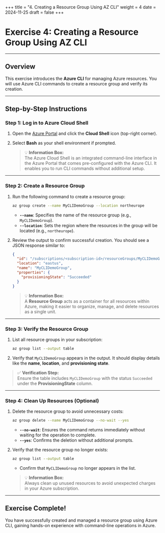 +++
title = "4. Creating a Resource Group Using AZ CLI"
weight = 4
date = 2024-11-25
draft = false
+++

# Exercise 4: Creating a Resource Group Using AZ CLI

---

## Overview
This exercise introduces the **Azure CLI** for managing Azure resources. You will use Azure CLI commands to create a resource group and verify its creation.

---

## **Step-by-Step Instructions**

### Step 1: Log in to Azure Cloud Shell
1. Open the [Azure Portal](https://portal.azure.com/) and click the **Cloud Shell** icon (top-right corner).
2. Select **Bash** as your shell environment if prompted.

   > 💡 **Information Box:**  
   > The Azure Cloud Shell is an integrated command-line interface in the Azure Portal that comes pre-configured with the Azure CLI. It enables you to run CLI commands without additional setup.

---

### Step 2: Create a Resource Group
1. Run the following command to create a resource group:
   ```bash
   az group create --name MyCLIDemoGroup --location northeurope
   ```
   - **`--name`**: Specifies the name of the resource group (e.g., `MyCLIDemoGroup`).
   - **`--location`**: Sets the region where the resources in the group will be located (e.g., `northeurope`).

2. Review the output to confirm successful creation. You should see a JSON response similar to:
   ```json
   {
     "id": "/subscriptions/<subscription-id>/resourceGroups/MyCLIDemoGroup",
     "location": "eastus",
     "name": "MyCLIDemoGroup",
     "properties": {
       "provisioningState": "Succeeded"
     }
   }
   ```

   > 💡 **Information Box:**  
   > A **Resource Group** acts as a container for all resources within Azure, making it easier to organize, manage, and delete resources as a single unit.

---

### Step 3: Verify the Resource Group
1. List all resource groups in your subscription:
   ```bash
   az group list --output table
   ```
2. Verify that `MyCLIDemoGroup` appears in the output. It should display details like the **name**, **location**, and **provisioning state**.

> ✅ **Verification Step:**  
> Ensure the table includes `MyCLIDemoGroup` with the status `Succeeded` under the **ProvisioningState** column.

---

### Step 4: Clean Up Resources (Optional)
1. Delete the resource group to avoid unnecessary costs:
   ```bash
   az group delete --name MyCLIDemoGroup --no-wait --yes
   ```
   - **`--no-wait`**: Ensures the command returns immediately without waiting for the operation to complete.
   - **`--yes`**: Confirms the deletion without additional prompts.

2. Verify that the resource group no longer exists:
   ```bash
   az group list --output table
   ```
   - Confirm that `MyCLIDemoGroup` no longer appears in the list.

   > 💡 **Information Box:**  
   > Always clean up unused resources to avoid unexpected charges in your Azure subscription.

---

## Exercise Complete!
You have successfully created and managed a resource group using Azure CLI, gaining hands-on experience with command-line operations in Azure.